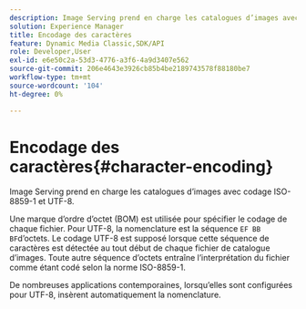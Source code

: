 ```yaml
---
description: Image Serving prend en charge les catalogues d’images avec codage ISO-8859-1 et UTF-8.
solution: Experience Manager
title: Encodage des caractères
feature: Dynamic Media Classic,SDK/API
role: Developer,User
exl-id: e6e50c2a-53d3-4776-a3f6-4a9d3407e562
source-git-commit: 206e4643e3926cb85b4be2189743578f88180be7
workflow-type: tm+mt
source-wordcount: '104'
ht-degree: 0%

---
```


# Encodage des caractères{#character-encoding}

Image Serving prend en charge les catalogues d’images avec codage ISO-8859-1 et UTF-8.

Une marque d’ordre d’octet (BOM) est utilisée pour spécifier le codage de chaque fichier. Pour UTF-8, la nomenclature est la séquence `EF BB BF`d’octets. Le codage UTF-8 est supposé lorsque cette séquence de caractères est détectée au tout début de chaque fichier de catalogue d’images. Toute autre séquence d’octets entraîne l’interprétation du fichier comme étant codé selon la norme ISO-8859-1.

De nombreuses applications contemporaines, lorsqu’elles sont configurées pour UTF-8, insèrent automatiquement la nomenclature.
